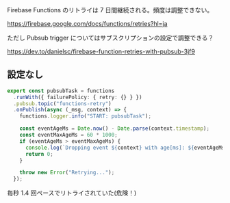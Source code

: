 Firebase Functions のリトライは 7 日間継続される。頻度は調整できない。

https://firebase.google.com/docs/functions/retries?hl=ja

ただし Pubsub trigger についてはサブスクリプションの設定で調整できる？

https://dev.to/danielsc/firebase-function-retries-with-pubsub-3jf9

## 設定なし

```typescript
export const pubsubTask = functions
  .runWith({ failurePolicy: { retry: {} } })
  .pubsub.topic("functions-retry")
  .onPublish(async (_msg, context) => {
    functions.logger.info("START: pubsubTask");

    const eventAgeMs = Date.now() - Date.parse(context.timestamp);
    const eventMaxAgeMs = 60 * 1000;
    if (eventAgeMs > eventMaxAgeMs) {
      console.log(`Dropping event ${context} with age[ms]: ${eventAgeMs}`);
      return 0;
    }

    throw new Error("Retrying...");
  });
```

毎秒 1.4 回ペースでリトライされていた(危険！)

